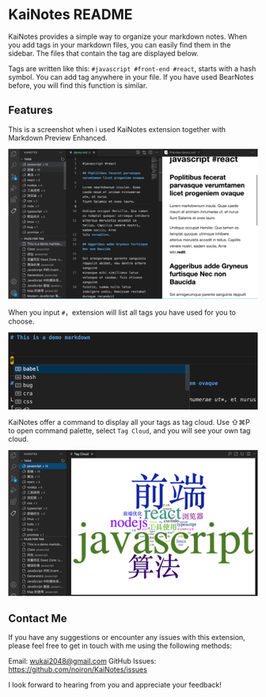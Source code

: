 # KaiNotes README

KaiNotes provides a simple way to organize your markdown notes. When you add tags in your markdown files, you can easily find them in the sidebar. The files that contain the tag are displayed below. 

Tags are written like this: `#javascript #front-end #react`, starts with a hash symbol. You can add tag anywhere in your file. If you have used BearNotes before, you will find this function is similar.

## Features

This is a screenshot when i used KaiNotes extension together with Markdown Preview Enhanced.

![main](screenshots/main.png)

When you input `#`，extension will list all tags you have used for you to choose.

![tag completion](screenshots/tag-completion.gif)

KaiNotes offer a command to display all your tags as tag cloud. Use ⇧⌘P to open command palette, select `Tag Cloud`, and you will see your own tag cloud.

![tag cloud](screenshots/tag-cloud.png)

## Contact Me

If you have any suggestions or encounter any issues with this extension, please feel free to get in touch with me using the following methods:

Email: wukai2048@gmail.com
GitHub Issues: https://github.com/noiron/KaiNotes/issues

I look forward to hearing from you and appreciate your feedback!
